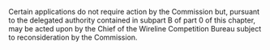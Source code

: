 Certain applications do not require action by the Commission but, pursuant to the delegated authority contained in subpart B of part 0 of this chapter, may be acted upon by the Chief of the Wireline Competition Bureau subject to reconsideration by the Commission.


